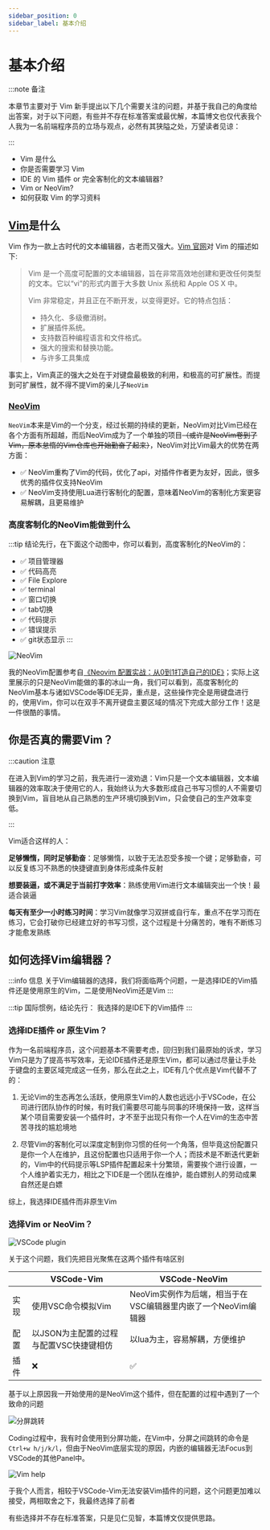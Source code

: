 ```yaml
---
sidebar_position: 0
sidebar_label: 基本介绍
---
```


# 基本介绍

:::note 备注

本章节主要对于 Vim 新手提出以下几个需要关注的问题，并基于我自己的角度给出答案，对于以下问题，有些并不存在标准答案或最优解，本篇博文也仅代表我个人我为一名前端程序员的立场与观点，必然有其狭隘之处，万望读者见谅：

:::

- Vim 是什么
- 你是否需要学习 Vim
- IDE 的 Vim 插件 or 完全客制化的文本编辑器?
- Vim or NeoVim?
- 如何获取 Vim 的学习资料

## [Vim](https://github.com/vim/vim)是什么

Vim 作为一款上古时代的文本编辑器，古老而又强大。[Vim 官网](https://www.vim.org/)对 Vim 的描述如下:

> Vim 是一个高度可配置的文本编辑器，旨在非常高效地创建和更改任何类型的文本。它以“vi”的形式内置于大多数 Unix 系统和 Apple OS X 中。
>
> Vim 非常稳定，并且正在不断开发，以变得更好。它的特点包括：
>
> - 持久化、多级撤消树。
> - 扩展插件系统。
> - 支持数百种编程语言和文件格式。
> - 强大的搜索和替换功能。
> - 与许多工具集成

事实上，Vim真正的强大之处在于对键盘最极致的利用，和极高的可扩展性。而提到可扩展性，就不得不提Vim的亲儿子`NeoVim`

### [NeoVim](https://github.com/neovim/neovim)

`NeoVim`本来是Vim的一个分支，经过长期的持续的更新，NeoVim对比Vim已经在各个方面有所超越，而后NeoVim成为了一个单独的项目~~（或许是NeoVim卷到了Vim，原本怠惰的Vim仓库也开始勤奋了起来）~~，NeoVim对比Vim最大的优势在两方面：

- :white_check_mark: NeoVim重构了Vim的代码，优化了api，对插件作者更为友好，因此，很多优秀的插件仅支持NeoVim
- :white_check_mark: NeoVim支持使用Lua进行客制化的配置，意味着NeoVim的客制化方案更容易解耦，且更易维护

### 高度客制化的NeoVim能做到什么

:::tip 结论先行，在下面这个动图中，你可以看到，高度客制化的NeoVim的：

- :white_check_mark: 项目管理器
- :white_check_mark: 代码高亮
- :white_check_mark: File Explore
- :white_check_mark: terminal
- :white_check_mark: 窗口切换
- :white_check_mark: tab切换
- :white_check_mark: 代码提示
- :white_check_mark: 错误提示
- :white_check_mark: git状态显示
:::

![NeoVim](https://files.catbox.moe/apmom3.gif)

我的NeoVim配置参考自[《Neovim 配置实战：从0到1打造自己的IDE》](https://juejin.cn/book/7051157342770954277)；实际上这里展示的只是NeoVim能做的事的冰山一角，我们可以看到，高度客制化的NeoVim基本与诸如VSCode等IDE无异，重点是，这些操作完全是用键盘进行的，使用Vim，你可以在双手不离开键盘主要区域的情况下完成大部分工作！这是一件很酷的事情。

## 你是否真的需要Vim？

:::caution 注意

在进入到Vim的学习之前，我先进行一波劝退：Vim只是一个文本编辑器，文本编辑器的效率取决于使用它的人，我始终认为大多数形成自己书写习惯的人不需要切换到Vim，盲目地从自己熟悉的生产环境切换到Vim，只会使自己的生产效率变低。

:::

Vim适合这样的人：

**足够懒惰，同时足够勤奋**：足够懒惰，以致于无法忍受多按一个键；足够勤奋，可以反复练习不熟悉的快捷键直到身体形成条件反射

**想要装逼，或不满足于当前打字效率**：熟练使用Vim进行文本编辑突出一个快！最适合装逼

**每天有至少一小时练习时间**：学习Vim就像学习双拼或自行车，重点不在学习而在练习，它会打破你已经建立好的书写习惯，这个过程是十分痛苦的，唯有不断练习才能愈发熟练

## 如何选择Vim编辑器？

:::info 信息
关于Vim编辑器的选择，我们将面临两个问题，一是选择IDE的Vim插件还是使用原生的Vim，二是使用NeoVim还是Vim
:::

:::tip 国际惯例，结论先行：
我选择的是IDE下的Vim插件
:::

### 选择IDE插件 or 原生Vim？

作为一名前端程序员，这个问题基本不需要考虑，回归到我们最原始的诉求，学习Vim只是为了提高书写效率，无论IDE插件还是原生Vim，都可以通过尽量让手处于键盘的主要区域完成这一任务，那么在此之上，IDE有几个优点是Vim代替不了的：

1. 无论Vim的生态再怎么活跃，使用原生Vim的人数也远远小于VSCode，在公司进行团队协作的时候，有时我们需要尽可能与同事的环境保持一致，这样当某个项目需要安装一个插件时，才不至于出现只有你一个人在Vim的生态中苦苦寻找的尴尬境地

2. 尽管Vim的客制化可以深度定制到你习惯的任何一个角落，但毕竟这份配置只是你一个人在维护，且这份配置也只适用于你一个人；而技术是不断迭代更新的，Vim中的代码提示等LSP插件配置起来十分繁琐，需要挨个进行设置，一个人维护着实无力，相比之下IDE是一个团队在维护，能白嫖别人的劳动成果自然还是白嫖

综上，我选择IDE插件而非原生Vim

### 选择Vim or NeoVim？

![VSCode plugin](https://files.catbox.moe/l8nl1u.png)

关于这个问题，我们先把目光聚焦在这两个插件有啥区别

||VSCode-Vim|VSCode-NeoVim|
|---|---|---|
|实现|使用VSC命令模拟Vim|NeoVim实例作为后端，相当于在VSC编辑器里内嵌了一个NeoVim编辑器|
|配置|以JSON为主配置的过程与配置VSC快捷键相仿|以lua为主，容易解耦，方便维护|
|插件|:x:|:white_check_mark:|

基于以上原因我一开始使用的是NeoVim这个插件，但在配置的过程中遇到了一个致命的问题

![分屏跳转](https://s2.loli.net/2022/10/25/r6nysZvgVmFab7w.gif)

Coding过程中，我有时会使用到分屏功能，在Vim中，分屏之间跳转的命令是`Ctrl+w h/j/k/l`，但由于NeoVim底层实现的原因，内嵌的编辑器无法Focus到VSCode的其他Panel中。

![Vim help](https://files.catbox.moe/urdhtt.png)

于我个人而言，相较于VSCode-Vim无法安装Vim插件的问题，这个问题更加难以接受，两相取舍之下，我最终选择了前者

有些选择并不存在标准答案，只是见仁见智，本篇博文仅提供思路。
